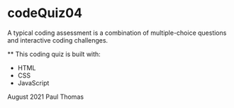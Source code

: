 # codeQuiz04

A typical coding assessment is a combination of multiple-choice questions and interactive coding challenges.

** This coding quiz is built with:
* HTML
* CSS
* JavaScript

August 2021
Paul Thomas
